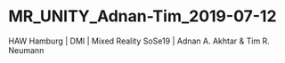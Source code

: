 # MR_UNITY_Adnan-Tim_2019-07-12
HAW Hamburg | DMI | Mixed Reality SoSe19 | Adnan A. Akhtar &amp; Tim R. Neumann
